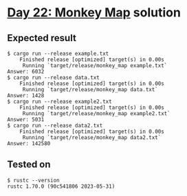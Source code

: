 # [Day 22: Monkey Map](https://adventofcode.com/2022/day/22) solution

## Expected result
```
$ cargo run --release example.txt
    Finished release [optimized] target(s) in 0.00s
     Running `target/release/monkey_map example.txt`
Answer: 6032
$ cargo run --release data.txt
    Finished release [optimized] target(s) in 0.00s
     Running `target/release/monkey_map data.txt`
Answer: 1428
$ cargo run --release example2.txt
    Finished release [optimized] target(s) in 0.00s
     Running `target/release/monkey_map example2.txt`
Answer: 5031
$ cargo run --release data2.txt
    Finished release [optimized] target(s) in 0.00s
     Running `target/release/monkey_map data2.txt`
Answer: 142580
```

## Tested on
```
$ rustc --version
rustc 1.70.0 (90c541806 2023-05-31)
```
